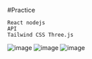 #Practice
````````
React nodejs 
API 
Tailwind CSS Three.js

````````
![image](https://scontent.fbkk22-4.fna.fbcdn.net/v/t1.15752-9/355050188_230889933134630_8738842489752662549_n.png?_nc_cat=109&ccb=1-7&_nc_sid=ae9488&_nc_eui2=AeF4tIpJz4N4PaPSap1Rv_SD6QsvOXM3igDpCy85czeKAASkfS1QQbWWKQRo4WORXIKcBwOuufjl8R-jbI7-CBu6&_nc_ohc=LsVgKIj9g5oAX9U-iSo&_nc_ht=scontent.fbkk22-4.fna&oh=03_AdR0uG_-VQOVWmbWmcGfb9vQLIT0h7DiRPXDA2Q2djWAeg&oe=64C27FC7)
![image](https://scontent.fbkk22-3.fna.fbcdn.net/v/t1.15752-9/356657988_151695544588979_7849471988868658049_n.png?_nc_cat=110&ccb=1-7&_nc_sid=ae9488&_nc_eui2=AeFF9qAzLOPRtg_FhtQJzvAkpXBxNQBaP5alcHE1AFo_llNm6d3zp5EhovI4JwpZe9LZkxhOcDSqJnYUxVGYwt7J&_nc_ohc=uvwLhC1Se1wAX-r0sXH&_nc_ht=scontent.fbkk22-3.fna&oh=03_AdSOG8R7XFXfiDr4lJx39jTvh9nMPd8UapqlqOAOdo4Syw&oe=64C26CE8)
![image](https://scontent.fbkk22-8.fna.fbcdn.net/v/t1.15752-9/356777549_806858614163585_4448215960419962003_n.png?_nc_cat=108&ccb=1-7&_nc_sid=ae9488&_nc_eui2=AeETbOIMkb9FYC1LX8Wkgw9cY-o0HxJ2Tc1j6jQfEnZNzT1ZvB6UMMTEgMEI86cgcq1Ci6tEN6jDjwoMv4BeJkoA&_nc_ohc=O3FiTglkFycAX-zMy8R&_nc_ht=scontent.fbkk22-8.fna&oh=03_AdReLTUOoVTnAcZlCEYQv056EsaIXM_hs16se589CjviKw&oe=64C27CC3)